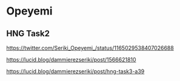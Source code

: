 # Opeyemi

## HNG Task2

https://twitter.com/Seriki_Opeyemi_/status/1165029538407026688

https://lucid.blog/dammierezseriki/post/1566621810

https://lucid.blog/dammierezseriki/post/hng-task3-a39